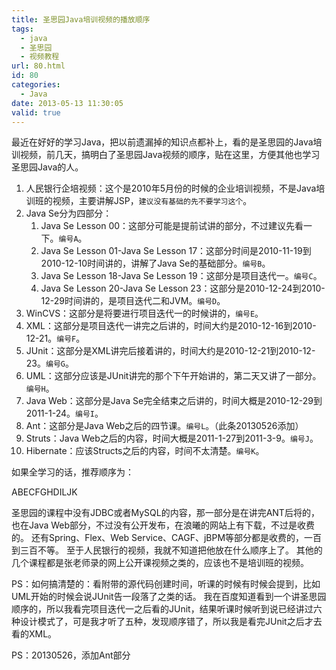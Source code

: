 ```yaml
---
title: 圣思园Java培训视频的播放顺序
tags:
  - java
  - 圣思园
  - 视频教程
url: 80.html
id: 80
categories:
  - Java
date: 2013-05-13 11:30:05
valid: true
---
```

最近在好好的学习Java，把以前遗漏掉的知识点都补上，看的是圣思园的Java培训视频，前几天，搞明白了圣思园Java视频的顺序，贴在这里，方便其他也学习圣思园Java的人。

<!-- more -->

1.  人民银行企培视频：这个是2010年5月份的时候的企业培训视频，不是Java培训班的视频，主要讲解JSP，`建议没有基础的先不要学习这个`。
2.  Java Se分为四部分：
    1.  Java Se Lesson 00：这部分可能是提前试讲的部分，不过建议先看一下。`编号A`。
    2.  Java Se Lesson 01-Java Se Lesson 17：这部分时间是2010-11-19到2010-12-10时间讲的，讲解了Java Se的基础部分。`编号B`。
    3.  Java Se Lesson 18-Java Se Lesson 19：这部分是项目迭代一。`编号C`。
    4.  Java Se Lesson 20-Java Se Lesson 23：这部分是2010-12-24到2010-12-29时间讲的，是项目迭代二和JVM。`编号D`。
3.  WinCVS：这部分是将要进行项目迭代一的时候讲的，`编号E`。
4.  XML：这部分是项目迭代一讲完之后讲的，时间大约是2010-12-16到2010-12-21。`编号F`。
5.  JUnit：这部分是XML讲完后接着讲的，时间大约是2010-12-21到2010-12-23。`编号G`。
6.  UML：这部分应该是JUnit讲完的那个下午开始讲的，第二天又讲了一部分。`编号H`。
7.  Java Web：这部分是Java Se完全结束之后讲的，时间大概是2010-12-29到2011-1-24。`编号I`。
8.  Ant：这部分是Java Web之后的四节课。`编号L`。（此条20130526添加）
9.  Struts：Java Web之后的内容，时间大概是2011-1-27到2011-3-9。`编号J`。
10.  Hibernate：应该Structs之后的内容，时间不太清楚。`编号K`。

如果全学习的话，推荐顺序为：

 ABECFGHDILJK

圣思园的课程中没有JDBC或者MySQL的内容，那一部分是在讲完ANT后将的，也在Java Web部分，不过没有公开发布，在浪曦的网站上有下载，不过是收费的。
还有Spring、Flex、Web Service、CAGF、jBPM等部分都是收费的，一百到三百不等。
至于人民银行的视频，我就不知道把他放在什么顺序上了。
其他的几个课程都是张老师录的网上公开课视频之类的，应该也不是培训班的视频。 

PS：如何搞清楚的：看附带的源代码创建时间，听课的时候有时候会提到，比如UML开始的时候会说JUnit告一段落了之类的话。
我在百度知道看到一个讲圣思园顺序的，所以我看完项目迭代一之后看的JUnit，结果听课时候听到说已经讲过六种设计模式了，可是我才听了五种，发现顺序错了，所以我是看完JUnit之后才去看的XML。

PS：20130526，添加Ant部分
